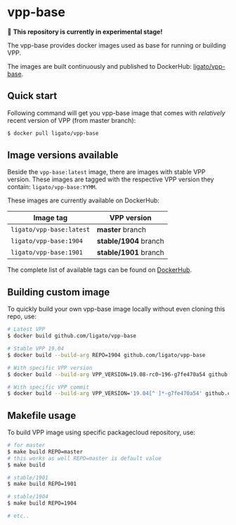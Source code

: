 # vpp-base

🚧 **This repository is currently in experimental stage!**

The vpp-base provides docker images used as base for running or building VPP.

The images are built continuously and published to DockerHub: [ligato/vpp-base](https://hub.docker.com/r/ligato/vpp-base).

## Quick start

Following command will get you vpp-base image that comes with _relatively_ recent version of VPP (from master branch):

```sh
$ docker pull ligato/vpp-base
```

## Image versions available

Beside the `vpp-base:latest` image, there are images with stable VPP version. These images are tagged with the respective VPP version they contain: `ligato/vpp-base:YYMM`. 

These images are currently available on DockerHub:

| Image tag | VPP version |
|---|---|
| `ligato/vpp-base:latest` | **master** branch |
| `ligato/vpp-base:1904` |  **stable/1904** branch |
| `ligato/vpp-base:1901` |  **stable/1901** branch |

The complete list of available tags can be found on [DockerHub](https://hub.docker.com/r/ligato/vpp-base/tags).

## Building custom image

To quickly build your own vpp-base image locally  without even cloning this repo, use:

```sh
# Latest VPP
$ docker build github.com/ligato/vpp-base

# Stable VPP 19.04
$ docker build --build-arg REPO=1904 github.com/ligato/vpp-base

# With specific VPP version
$ docker build --build-arg VPP_VERSION=19.08-rc0~196-g7fe470a54 github.com/ligato/vpp-base

# With specific VPP commit
$ docker build --build-arg VPP_VERSION='19.04[^ ]*-g7fe470a54' github.com/ligato/vpp-base
```

## Makefile usage

To build VPP image using specific packagecloud repository, use:

```sh
# for master
$ make build REPO=master
# this works as well REPO=master is default value
$ make build 

# stable/1901
$ make build REPO=1901

# stable/1904
$ make build REPO=1904

# etc..
```
